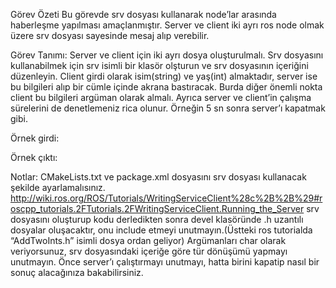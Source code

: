Görev Özeti
Bu görevde srv dosyası kullanarak node’lar arasında haberleşme yapılması amaçlanmıştır.  Server ve client iki ayrı ros node olmak üzere srv dosyası sayesinde mesaj alıp verebilir. 

Görev Tanımı:
	Server ve client için iki ayrı dosya oluşturulmalı. Srv dosyasını kullanabilmek için srv isimli bir klasör olşturun ve srv dosyasının içeriğini düzenleyin. Client girdi olarak isim(string) ve yaş(int) almaktadır, server ise bu bilgileri alıp bir cümle içinde akrana bastıracak. 
	Burda diğer önemli nokta client bu bilgileri argüman olarak almalı. Ayrıca server ve client’in çalışma sürelerini de denetlemeniz rica olunur. Örneğin 5 sn sonra server’ı kapatmak gibi.

Örnek girdi:


Örnek çıktı:

	



Notlar:
CMakeLists.txt ve package.xml dosyasını srv dosyası kullanacak şekilde ayarlamalısınız.
http://wiki.ros.org/ROS/Tutorials/WritingServiceClient%28c%2B%2B%29#roscpp_tutorials.2FTutorials.2FWritingServiceClient.Running_the_Server
srv dosyasını oluşturup kodu derledikten sonra devel klasöründe .h uzantılı dosyalar oluşacaktır, onu include etmeyi unutmayın.(Üstteki ros tutorialda “AddTwoInts.h” isimli dosya ordan geliyor)
Argümanları char olarak veriyorsunuz, srv dosyasındaki içeriğe göre tür dönüşümü yapmayı unutmayın.
Önce server’ı çalıştırmayı unutmayı, hatta birini kapatip nasıl bir sonuç alacağınıza bakabilirsiniz.
